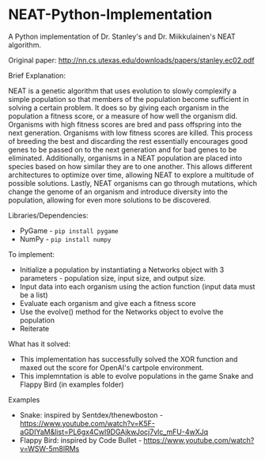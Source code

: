 # NEAT-Python-Implementation
A Python implementation of Dr. Stanley's and Dr. Miikkulainen's NEAT algorithm.

Original paper: http://nn.cs.utexas.edu/downloads/papers/stanley.ec02.pdf

Brief Explanation:

NEAT is a genetic algorithm that uses evolution to slowly complexify a simple population so that members of the population become sufficient in solving a certain problem. It does so by giving each organism in the population a fitness score, or a measure of how well the organism did. Organisms with high fitness scores are bred and pass offspring into the next generation. Organisms with low fitness scores are killed. This process of breeding the best and discarding the rest essentially encourages good genes to be passed on to the next generation and for bad genes to be eliminated. Additionally, organisms in a NEAT population are placed into species based on how similar they are to one another. This allows different architectures to optimize over time, allowing NEAT to explore a multitude of possible solutions. Lastly, NEAT organisms can go through mutations, which change the genome of an organism and introduce diversity into the population, allowing for even more solutions to be discovered.

Libraries/Dependencies:
  - PyGame - `pip install pygame`
  - NumPy - `pip install numpy`

To implement:
  - Initialize a population by instantiating a Networks object with 3 parameters - population size, input size, and output size.
  - Input data into each organism using the action function (input data must be a list)
  - Evaluate each organism and give each a fitness score
  - Use the evolve() method for the Networks object to evolve the population
  - Reiterate

What has it solved:
  - This implementation has successfully solved the XOR function and maxed out the score for OpenAI's cartpole environment.
  - This implemntation is able to evolve populations in the game Snake and Flappy Bird (in examples folder)
  
Examples
  - Snake: inspired by Sentdex/thenewboston - https://www.youtube.com/watch?v=K5F-aGDIYaM&list=PL6gx4Cwl9DGAjkwJocj7vlc_mFU-4wXJq
  - Flappy Bird: inspired by Code Bullet - https://www.youtube.com/watch?v=WSW-5m8lRMs
